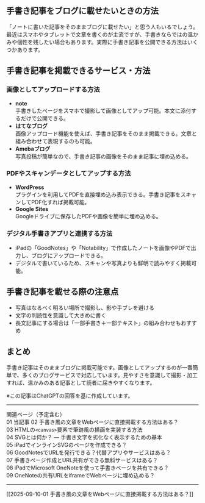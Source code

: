 

## 手書き記事をブログに載せたいときの方法
「ノートに書いた記事をそのままブログに載せたい」と思う人もいるでしょう。最近はスマホやタブレットで文章を書くのが主流ですが、手書きならではの温かみや個性を残したい場合もあります。実際に手書き記事を公開できる方法はいくつかあります。

## 手書き記事を掲載できるサービス・方法

### 画像としてアップロードする方法
- **note**  
  手書きしたページをスマホで撮影して画像としてアップ可能。本文に添付するだけで公開できる。  
- **はてなブログ**  
  画像アップロード機能を使えば、手書き記事をそのまま掲載できる。文章と組み合わせて表現するのも可能。  
- **Amebaブログ**  
  写真投稿が簡単なので、手書き記事の画像をそのまま記事に埋め込める。  

### PDFやスキャンデータとしてアップする方法
- **WordPress**  
  プラグインを利用してPDFを直接埋め込み表示できる。手書き記事をスキャンしてPDF化すれば掲載可能。  
- **Google Sites**  
  Googleドライブに保存したPDFや画像を簡単に埋め込める。  

### デジタル手書きアプリと連携する方法
- iPadの「GoodNotes」や「Notability」で作成したノートを画像やPDFで出力し、ブログにアップロードできる。  
- デジタルで書いているため、スキャンや写真よりも鮮明で読みやすく掲載可能。  

## 手書き記事を載せる際の注意点
- 写真はなるべく明るい場所で撮影し、影や手ブレを避ける  
- 文字の判読性を意識して大きめに書く  
- 長文記事にする場合は「一部手書き＋一部テキスト」の組み合わせもおすすめ  

## まとめ
手書き記事はそのままブログに掲載可能です。画像としてアップするのが一番簡単で、多くのブログサービスで対応しています。見やすさを意識して撮影・加工すれば、温かみのある記事として読者に届きやすくなります。

※この記事はChatGPTの回答を基に作成しています。

---

関連ページ（予定含む）  
01 当記事
02 手書き風の文章をWebページに直接掲載する方法はある？  
03 HTMLの`<canvas>`要素で筆跡風の描画を実装する方法  
04 SVGとは何か？ — 手書き文字を劣化なく表示するための基本  
05 iPadでインラインSVGのページを作成できる？  
06 GoodNotesでURLを発行できる？代替アプリやサービスはある？  
07 手書きページ作成とURL共有ができる無料サービスはある？  
08 iPadでMicrosoft OneNoteを使って手書きページを共有できる？  
09 OneNoteの共有URLをiframeでWebページに埋め込める？

---


[[2025-09-10-01 手書き風の文章をWebページに直接掲載する方法はある？]]
